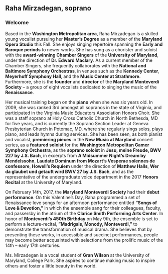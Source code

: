 ## Raha Mirzadegan, soprano

### Welcome

Based in the **Washington Metropolitan area**, Raha Mirzadegan is a skilled young vocalist pursuing her **Master’s Degree** as a member of the **Maryland Opera Studio** this Fall. She enjoys singing repertoire spanning the **Early and Baroque periods** to newer works. She has sung as a chorister and soloist with the **award-winning Chamber Singers** of the **University of Maryland**, under the direction of **Dr. Edward Maclary**. As a current member of the Chamber Singers, she frequently collaborates with the **National and Baltimore Symphony Orchestras**, in venues such as the **Kennedy Center**, **Meyerhoff Symphony Hall**, and the **Music Center at Strathmore**. Furthermore, she is the **founder** and **director** of the **Maryland Monteverdi Society** – a group of eight vocalists dedicated to singing the music of the **Renaissance**.

Her musical training began on the **piano** when she was six years old. In 2009, she was ranked 3rd amongst all sopranos in the state of Virginia, and participated in the Virginia Music Educators Association Honors Choir. She was a staff soprano at Holy Cross Catholic Church in North Bethesda, MD for five years, and is currently the Soprano Section Leader at Geneva Presbyterian Church in Potomac, MD, where she regularly sings solos, plays piano, and leads hymns during services. She has been seen, as both pianist and vocalist, **premiering pieces** in the **New Music at Maryland** concert series, as a **featured soloist** for the **Washington Metropolitan Gamer Symphony Orchestra**, as the **soprano soloist** in **Jesu, meine Freude, BWV 227 by J.S. Bach**, in excerpts from **A Midsummer Night’s Dream by Mendelssohn**, **Laudate Dominum from Mozart’s Vesperae solennes de confessore**, **Howell’s Requiem** under the direction of **Matthew Halls**,  **Wer da glaubet und getauft wird BWV 27 by J.S. Bach**, and as the representative of the undergraduate voice department in the 2017 **Honors Recital** at the University of Maryland.

On February 14th, 2017, the **Maryland Monteverdi Society** had their **debut performance**. On this Valentine’s Day, Raha programmed a set of Renaissance love songs for an afternoon performance entitled **“Songs of Love & Devotion,”** in which the ensemble sang for their colleagues, faculty, and passersby in the atrium of the **Clarice Smith Performing Arts Center**. In honor of **Monteverdi’s 450th Birthday** on May 9th, the ensemble is set to perform a lecture-recital, **”Madrigals, Monody, Monteverdi,”** to demonstrate the transformation of musical drama. She believes that by presenting these works, in accessible and succinct performances, people may become better acquainted with selections from the prolific music of the 14th – early 17th centuries.

Ms. Mirzadegan is a vocal student of **Gran Wilson** at the University of Maryland, College Park. She aspires to continue making music to inspire others and foster a little beauty in the world.

